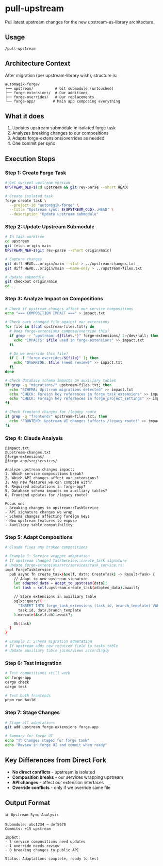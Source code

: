 # pull-upstream

Pull latest upstream changes for the new upstream-as-library architecture.

## Usage
`/pull-upstream`

## Architecture Context
After migration (per upstream-library wish), structure is:
```
automagik-forge/
├── upstream/          # Git submodule (untouched)
├── forge-extensions/  # Our additions
├── forge-overrides/   # Our replacements
└── forge-app/        # Main app composing everything
```

## What it does
1. Updates upstream submodule in isolated forge task
2. Analyzes breaking changes to our compositions
3. Adapts forge-extensions/overrides as needed
4. One commit per sync

## Execution Steps

### Step 1: Create Forge Task
```bash
# Get current upstream version
UPSTREAM_OLD=$(cd upstream && git rev-parse --short HEAD)

# Create isolated task
forge create task \
  --project-id "automagik-forge" \
  --title "Upstream sync: ${UPSTREAM_OLD}..HEAD" \
  --description "Update upstream submodule"
```

### Step 2: Update Upstream Submodule
```bash
# In task worktree
cd upstream
git fetch origin main
UPSTREAM_NEW=$(git rev-parse --short origin/main)

# Capture changes
git diff HEAD...origin/main --stat > ../upstream-changes.txt
git diff HEAD...origin/main --name-only > ../upstream-files.txt

# Update submodule
git checkout origin/main
cd ..
```

### Step 3: Analyze Impact on Compositions
```bash
# Check if upstream changes affect our service compositions
echo "=== COMPOSITION IMPACT ===" > impact.txt

# Check each changed file against our extensions
for file in $(cat upstream-files.txt); do
  # Does forge-extensions compose/override this?
  if grep -r "upstream::${file%.*}" forge-extensions/ 2>/dev/null; then
    echo "IMPACTS: $file used in forge-extensions" >> impact.txt
  fi

  # Do we override this file?
  if [ -f "forge-overrides/${file}" ]; then
    echo "OVERRIDE: $file (need review)" >> impact.txt
  fi
done

# Check database schema impacts on auxiliary tables
if grep -q "migrations/" upstream-files.txt; then
  echo "SCHEMA: Upstream migrations detected" >> impact.txt
  echo "CHECK: Foreign key references in forge_task_extensions" >> impact.txt
  echo "CHECK: Foreign key references in forge_project_settings" >> impact.txt
fi

# Check frontend changes for /legacy route
if grep -q "frontend/" upstream-files.txt; then
  echo "FRONTEND: Upstream UI changes (affects /legacy route)" >> impact.txt
fi
```

### Step 4: Claude Analysis
```
@impact.txt
@upstream-changes.txt
@forge-extensions/
@forge-app/src/services/

Analyze upstream changes impact:
1. Which service compositions break?
2. Which API changes affect our extensions?
3. Any new features we can compose with?
4. Required adaptations in forge-app?
5. Database schema impacts on auxiliary tables?
6. Frontend updates for /legacy route?

Focus on:
- Breaking changes to upstream::TaskService
- API signature changes we wrap
- Schema changes affecting foreign keys
- New upstream features to expose
- Auxiliary table compatibility
```

### Step 5: Adapt Compositions
```bash
# Claude fixes any broken compositions

# Example 1: Service wrapper adaptation
# If upstream changed TaskService::create_task signature
# Update forge-extensions/src/services/task_service.rs:
impl ForgeTaskService {
  pub async fn create_task(&self, data: CreateTask) -> Result<Task> {
    // Adapt to new upstream signature
    let adapted_data = adapt_to_upstream(data);
    let task = self.upstream.create_task(adapted_data).await?;

    // Store extensions in auxiliary table
    sqlx::query!(
      "INSERT INTO forge_task_extensions (task_id, branch_template) VALUES (?, ?)",
      task.id, data.branch_template
    ).execute(&self.db).await?;

    Ok(task)
  }
}

# Example 2: Schema migration adaptation
# If upstream adds new required field to tasks table
# Update auxiliary table joins/views accordingly
```

### Step 6: Test Integration
```bash
# Test compositions still work
cd forge-app
cargo check
cargo test

# Test both frontends
pnpm run build
```

### Step 7: Stage Changes
```bash
# Stage all adaptations
git add upstream forge-extensions forge-app

# Summary for forge UI
echo "📦 Changes staged for forge task"
echo "Review in forge UI and commit when ready"
```

## Key Differences from Direct Fork
- **No direct conflicts** - upstream is isolated
- **Composition breaks** - our services wrapping upstream
- **API changes** - affect our extension interfaces
- **Override conflicts** - only if we override same file

## Output Format
```
📊 Upstream Sync Analysis

Submodule: abc1234 → def5678
Commits: +15 upstream

Impact:
- 3 service compositions need updates
- 1 override needs review
- 0 breaking changes to public API

Status: Adaptations complete, ready to test
```
